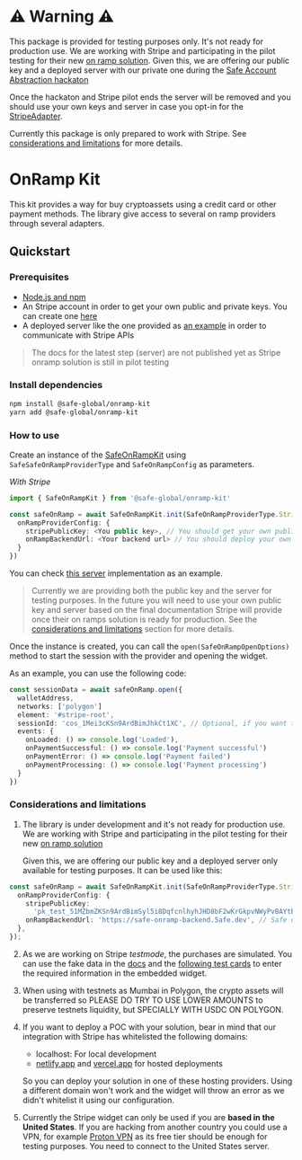 # ⚠️ Warning ⚠️

This package is provided for testing purposes only. It's not ready for production use. We are working with Stripe and participating in the pilot testing for their new [on ramp solution](https://stripe.com/es/blog/crypto-onramp). Given this, we are offering our public key and a deployed server with our private one during the [Safe Account Abstraction hackaton](https://www.notion.so/Safe-Hackathon-Success-Guide-26ccbd7263ab44808d8f00106f35c2d7)

Once the hackaton and Stripe pilot ends the server will be removed and you should use your own keys and server in case you opt-in for the [StripeAdapter](https://github.com/safe-global/account-abstraction-sdk/blob/d56b46e44ea50221e0c63e2e96a62485ef72d903/packages/onramp-kit/src/adapters/StripeAdapter.ts).

Currently this package is only prepared to work with Stripe. See [considerations and limitations](#considerations-and-limitations) for more details.

# OnRamp Kit

This kit provides a way for buy cryptoassets using a credit card or other payment methods. The library give access to several on ramp providers through several adapters.

## Quickstart

### Prerequisites

- [Node.js and npm](https://docs.npmjs.com/downloading-and-installing-node-js-and-npm#using-a-node-version-manager-to-install-nodejs-and-npm)
- An Stripe account in order to get your own public and private keys. You can create one [here](https://dashboard.stripe.com/register)
- A deployed server like the one provided as [an example](https://github.com/safe-global/account-abstraction-sdk/blob/195588a4388b15f06b05d2027ffd43185781be34/packages/onramp-kit/example/server) in order to communicate with Stripe APIs

> The docs for the latest step (server) are not published yet as Stripe onramp solution is still in pilot testing

### Install dependencies

```bash
npm install @safe-global/onramp-kit
yarn add @safe-global/onramp-kit
```

### How to use

Create an instance of the [SafeOnRampKit](https://github.com/safe-global/account-abstraction-sdk/blob/195588a4388b15f06b05d2027ffd43185781be34/packages/onramp-kit/src/SafeOnRampKit.ts#L1) using `SafeSafeOnRampProviderType` and `SafeOnRampConfig` as parameters.

_With Stripe_

```typescript
import { SafeOnRampKit } from '@safe-global/onramp-kit'

const safeOnRamp = await SafeOnRampKit.init(SafeOnRampProviderType.Stripe, {
  onRampProviderConfig: {
    stripePublicKey: <You public key>, // You should get your own public and private keys from Stripe
    onRampBackendUrl: <Your backend url> // You should deploy your own server
  }
})
```

You can check [this server](https://github.com/safe-global/account-abstraction-sdk/blob/195588a4388b15f06b05d2027ffd43185781be34/packages/onramp-kit/example/server) implementation as an example.

> Currently we are providing both the public key and the server for testing purposes. In the future you will need to use your own public key and server based on the final documentation Stripe will provide once their on ramps solution is ready for production. See the [considerations and limitations](#considerations-and-limitations) section for more details.

Once the instance is created, you can call the `open(SafeOnRampOpenOptions)` method to start the session with the provider and opening the widget.

As an example, you can use the following code:

```typescript
const sessionData = await safeOnRamp.open({
  walletAddress,
  networks: ['polygon']
  element: '#stripe-root',
  sessionId: 'cos_1Mei3cKSn9ArdBimJhkCt1XC', // Optional, if you want to use a specific created session
  events: {
    onLoaded: () => console.log('Loaded'),
    onPaymentSuccessful: () => console.log('Payment successful')
    onPaymentError: () => console.log('Payment failed')
    onPaymentProcessing: () => console.log('Payment processing')
  }
})
```

### Considerations and limitations

1. The library is under development and it's not ready for production use. We are working with Stripe and participating in the pilot testing for their new [on ramp solution](https://stripe.com/es/blog/crypto-onramp)

   Given this, we are offering our public key and a deployed server only available for testing purposes. It can be used like this:

```typescript
const safeOnRamp = await SafeOnRampKit.init(SafeOnRampProviderType.Stripe, {
  onRampProviderConfig: {
    stripePublicKey:
      'pk_test_51MZbmZKSn9ArdBimSyl5i8DqfcnlhyhJHD8bF2wKrGkpvNWyPvBAYtE211oHda0X3Ea1n4e9J9nh2JkpC7Sxm5a200Ug9ijfoO', // Safe public key
    onRampBackendUrl: 'https://safe-onramp-backend.5afe.dev', // Safe deployed server
  },
});
```

2. As we are working on Stripe _testmode_, the purchases are simulated. You can use the fake data in the [docs](https://stripe.com/docs/testing) and the [following test cards](https://stripe.com/docs/testing?testing-method=card-numbers#cards) to enter the required information in the embedded widget.

3. When using with testnets as Mumbai in Polygon, the crypto assets will be transferred so PLEASE DO TRY TO USE LOWER AMOUNTS to preserve testnets liquidity, but SPECIALLY WITH USDC ON POLYGON.

4. If you want to deploy a POC with your solution, bear in mind that our integration with Stripe has whitelisted the following domains:

   - localhost: For local development
   - [netlify.app](https://www.netlify.com) and [vercel.app](https://vercel.com) for hosted deployments

   So you can deploy your solution in one of these hosting providers. Using a different domain won't work and the widget will throw an error as we didn't whitelist it using our configuration.

5. Currently the Stripe widget can only be used if you are **based in the United States**. If you are hacking from another country you could use a VPN, for example [Proton VPN](https://protonvpn.com) as its free tier should be enough for testing purposes. You need to connect to the United States server.
